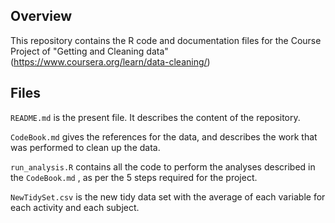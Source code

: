 Overview
--------

This repository contains the R code and documentation files for the Course Project of "Getting and Cleaning data" (<https://www.coursera.org/learn/data-cleaning/>)

Files
-----

`README.md` is the present file. It describes the content of the repository.

`CodeBook.md` gives the references for the data, and describes the work that was performed to clean up the data.

`run_analysis.R` contains all the code to perform the analyses described in the `CodeBook.md` , as per the 5 steps required for the project.

`NewTidySet.csv` is the new tidy data set with the average of each variable for each activity and each subject.
